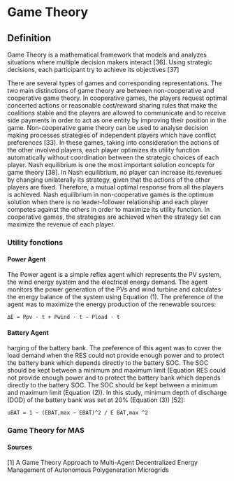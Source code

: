 # Game Theory
## Definition
Game Theory is a mathematical framework that models and analyzes situations where
multiple decision makers interact [36]. Using strategic decisions, each participant try to achieve
its objectives [37]


There are several types of games and corresponding representations. The two main distinctions
of game theory are between non-cooperative and cooperative game theory. In cooperative games,
the players request optimal concerted actions or reasonable cost/reward sharing rules that make
the coalitions stable and the players are allowed to communicate and to receive side payments in
order to act as one entity by improving their position in the game. Non-cooperative game theory
can be used to analyse decision making processes strategies of independent players which have
conflict preferences [33]. In these games, taking into consideration the actions of the other involved
players, each player optimizes its utility function automatically without coordination between the
strategic choices of each player. Nash equilibrium is one the most important solution concepts for
game theory [38]. In Nash equilibrium, no player can increase its revenues by changing unilaterally its
strategy, given that the actions of the other players are fixed. Therefore, a mutual optimal response
from all the players is achieved. Nash equilibrium in non-cooperative games is the optimum solution
when there is no leader-follower relationship and each player competes against the others in order to
maximize its utility function. In cooperative games, the strategies are achieved when the strategy set
can maximize the revenue of each player.

### Utility fonctions
#### Power Agent
The Power agent is a simple reflex agent which represents the PV system, the wind energy
system and the electrical energy demand. The agent monitors the power generation of the PVs and
wind turbine and calculates the energy balance of the system using Equation (1). The preference of
the agent was to maximize the energy production of the renewable sources:

`∆E = Ppv · t + Pwind · t − Pload · t`

#### Battery Agent
harging of the battery bank. The preference of this agent was to cover the load demand when the
RES could not provide enough power and to protect the battery bank which depends directly to the
battery SOC. The SOC should be kept between a minimum and maximum limit (Equation RES could not provide enough power and to protect the battery bank which depends directly to the
battery SOC. The SOC should be kept between a minimum and maximum limit (Equation (2)). In this
study, minimum depth of discharge (DOD) of the battery bank was set at 20% (Equation (3)) [52]:

`uBAT = 1 − (EBAT,max − EBAT)^2 / E BAT,max ^2`

### Game Theory for MAS


#### Sources
[1] A Game Theory Approach to Multi-Agent Decentralized Energy Management of Autonomous Polygeneration Microgrids